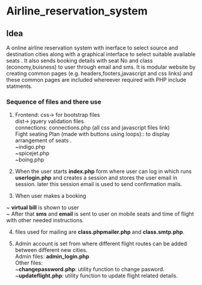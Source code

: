 # Airline_reservation_system


## Idea
A online airline reservation system with inerface to select source and destination cities along with a graphical interface to select suitable available seats .
It also sends booking details with seat No and class (economy,buisness) to user through email and sms.
It is modular website by creating  common pages (e.g.  headers,footers,javascript and css links)
and these common pages are included whereever required with PHP include statments.


### Sequence of files and there use

1. Frontend: css-> for bootstrap files</br>
             dist-> jquery validation files</br>
   connections: connections.php (all css and javascript files link)</br>
   Fight seating Plan (made with buttons using loops):: to display arrangement of seats . </br>
            ~indigo.php</br>
            ~spicejet.php</br>
            ~boing.php</br>
            
2. When the user starts **index.php** form where user can log in which runs  **userlogin.php** and creates a session and stores the user email in session.
later this session email is used to send confirmation mails.

3. When user makes a booking</br>

~ **virtual bill** is shown to user</br>
~ After that **sms** and **email** is sent to user on mobile seats and time of flight with other needed instructions. </br>

4. files used for mailing are **class.phpmailer.php** and **class.smtp.php**.</br>

5. Admin account is set from where different flight routes can be added between different new cities.</br>
   Admin files: **admin_login.php**</br>
   Other files:</br>
    ~**changepassword.php**: utility function to change pasword.</br>
    ~**updateflight.php**: utility function to update flight related details.</br>
           

